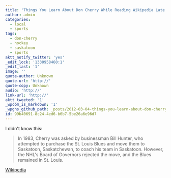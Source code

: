 ```yaml
---
title: 'Things You Learn About Don Cherry While Reading Wikipedia Late at Night'
author: admin
categories:
  - local
  - sports
tags:
  - don-cherry
  - hockey
  - saskatoon
  - sports
aktt_notify_twitter: 'yes'
_edit_lock: '1330958460:1'
_edit_last: '1'
image: ''
quote-author: Unknown
quote-url: 'http://'
quote-copy: Unknown
audio: 'http://'
link-url: 'http://'
aktt_tweeted: '1'
_wpcom_is_markdown: '1'
_wpghs_github_path: _posts/2012-03-04-things-you-learn-about-don-cherry-while-reading-wikipedia-late-at-night.md
id: 99b40691-8c24-4ed6-b6b7-5be26a6e96d7
---
```

<p>I didn't know this: </p>
<blockquote><p>In 1983, Cherry was asked by businessman Bill Hunter, who attempted to purchase the St. Louis Blues and move them to Saskatoon, Saskatchewan, to coach his team in Saskatoon. However, the NHL's Board of Governors rejected the move, and the Blues remained in St. Louis.
</p></blockquote>
<p><a href="http://en.wikipedia.org/wiki/Don_Cherry">Wikipedia</a></p>
